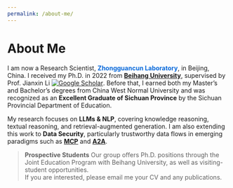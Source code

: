 ```yaml
---
permalink: /about-me/
---
```



About Me
======

I am now a Research Scientist, **<span style="color:#0969da;">Zhongguancun Laboratory</span>**, in Beijing, China. I received my Ph.D. in 2022 from <span style="color:#0969da;">[**Beihang University**](https://www.buaa.edu.cn/)</span>, supervised by Prof. Jianxin Li [![Google Scholar](https://img.shields.io/badge/scholar-14000%2B-blue?logo=googlescholar)](https://scholar.google.com/citations?user=EY2lqD0AAAAJ&hl=zh-CN&oi=ao). Before that, I earned both my Master’s and Bachelor’s degrees from China West Normal University and was recognized as an **Excellent Graduate of Sichuan Province** by the Sichuan Provincial Department of Education.


My research focuses on **LLMs & NLP**, covering knowledge reasoning, textual reasoning, and retrieval-augmented generation. I am also extending this work to **Data Security**, particularly trustworthy data flows in emerging paradigms such as <span style="color:#0969da;">[**MCP**](https://modelcontextprotocol.io/introduction)</span> and <span style="color:#0969da;">[**A2A**](https://developers.googleblog.com/en/a2a-a-new-era-of-agent-interoperability/)</span>.

> **Prospective Students**
> Our group offers Ph.D. positions through the Joint Education Program with Beihang University, as well as visiting-student opportunities.  
> If you are interested, please email me your CV and any publications.
